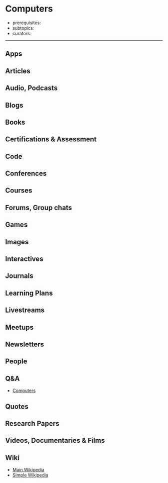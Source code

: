 # Computers

- prerequisites:
- subtopics:
- curators:

------

## Apps

## Articles

## Audio, Podcasts

## Blogs

## Books

## Certifications & Assessment

## Code

## Conferences

## Courses

## Forums, Group chats

## Games

## Images

## Interactives

## Journals

## Learning Plans

## Livestreams

## Meetups

## Newsletters

## People

## Q&A

- [Computers](https://www.quora.com/topic/Computers)

## Quotes

## Research Papers

## Videos, Documentaries & Films

## Wiki

- [Main Wikipedia](https://en.wikipedia.org/wiki/Computer)
- [Simple Wikipedia](https://simple.wikipedia.org/wiki/Computer)

